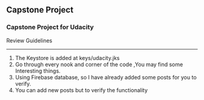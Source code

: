 ## Capstone Project
### Capstone Project for Udacity

Review Guidelines
***
1. The Keystore is added at keys/udacity.jks
2. Go through every nook and corner of the code ,You may find some Interesting things.
3. Using Firebase database, so I have already added some posts for you to verify.
4. You can add new posts but to verify the functionality
